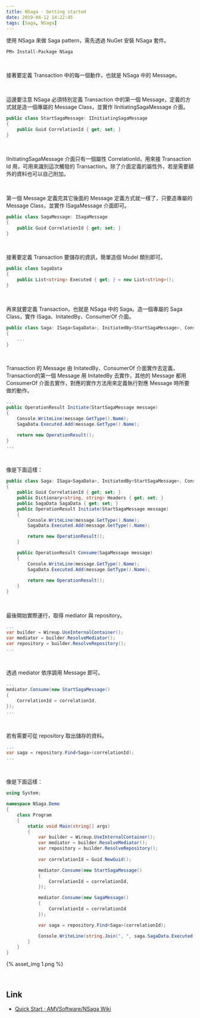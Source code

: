 ```yaml
---
title: NSaga - Getting started
date: 2019-04-12 14:22:45
tags: [Saga, NSaga]
---
```


使用 NSaga 來做 Saga pattern，需先透過 NuGet 安裝 NSaga 套件。  

<!-- More -->

    PM> Install-Package NSaga

<br/>


接著要定義 Transaction 中的每一個動作，也就是 NSaga 中的 Message。  

<br/>


這邊要注意 NSaga 必須特別定義 Transaction 中的第一個 Message，定義的方式就是造一個專屬的 Message Class，並實作 IInitiatingSagaMessage 介面。  

```C#
public class StartSagaMessage: IInitiatingSagaMessage
{
    public Guid CorrelationId { get; set; }
}
```

<br/>

IInitiatingSagaMessage 介面只有一個屬性 CorrelationId，用來接 Transaction Id 用，可用來識別這次觸發的 Transaction。除了介面定義的屬性外，若是需要額外的資料也可以自己附加。  

<br/>   


第一個 Message 定義完其它後面的 Message 定義方式就一樣了，只要造專屬的 Message Class，並實作 ISagaMessage 介面即可。   

```C#
public class SagaMessage: ISagaMessage
{
    public Guid CorrelationId { get; set; }
}
```

<br/>


接著要定義 Transaction 要儲存的資訊，簡單造個 Model 類別即可。  

```C#
public class SagaData
{
    public List<string> Executed { get; } = new List<string>();
}
```

<br/>


再來就要定義 Transaction，也就是 NSaga 中的 Saga。造一個專屬的 Saga Class，實作 ISaga<T>、InitatedBy<T>、ConsumerOf<T> 介面。  

```C#
public class Saga: ISaga<SagaData>, InitiatedBy<StartSagaMessage>, ConsumerOf<SagaMessage>
{
    ...
}
```

<br/>


Transaction 的 Message 由 InitatedBy<T>、ConsumerOf<T> 介面實作去定義，Transaction的第一個 Message 用 InitatedBy<T> 去實作，其他的 Message 都用 ConsumerOf<T> 介面去實作，對應的實作方法用來定義執行對應 Message 時所要做的動作。  

```C#
...
public OperationResult Initiate(StartSagaMessage message)
{
    Console.WriteLine(message.GetType().Name);
    SagaData.Executed.Add(message.GetType().Name);

    return new OperationResult();
}
...
```

<br/>


像是下面這樣：  

```C#
public class Saga: ISaga<SagaData>, InitiatedBy<StartSagaMessage>, ConsumerOf<SagaMessage>
{
    public Guid CorrelationId { get; set; }
    public Dictionary<string, string> Headers { get; set; }
    public SagaData SagaData { get; set; }
    public OperationResult Initiate(StartSagaMessage message)
    {
        Console.WriteLine(message.GetType().Name);
        SagaData.Executed.Add(message.GetType().Name);

        return new OperationResult(); 
    }

    public OperationResult Consume(SagaMessage message)
    {
        Console.WriteLine(message.GetType().Name);
        SagaData.Executed.Add(message.GetType().Name);
        
        return new OperationResult(); 
    }
}
```

<br/>


最後開始實際運行，取得 mediator 與 repository。  

```C#
...
var builder = Wireup.UseInternalContainer();
var mediator = builder.ResolveMediator();
var repository = builder.ResolveRepository();
...
```

<br/>


透過 mediator 依序調用 Message 即可。  

```C#
...
mediator.Consume(new StartSagaMessage()
{
    CorrelationId = correlationId,
});
...
```

<br/>


若有需要可從 repository 取出儲存的資料。  

```C#
...
var saga = repository.Find<Saga>(correlationId);
...
```

<br/>


像是下面這樣：  

```C#
using System;

namespace NSaga.Demo
{
    class Program
    {
        static void Main(string[] args)
        {
            var builder = Wireup.UseInternalContainer();
            var mediator = builder.ResolveMediator();
            var repository = builder.ResolveRepository();
            
            var correlationId = Guid.NewGuid();

            mediator.Consume(new StartSagaMessage()
            {
                CorrelationId = correlationId,
            });

            mediator.Consume(new SagaMessage()
            {
                CorrelationId = correlationId
            });

            var saga = repository.Find<Saga>(correlationId);

            Console.WriteLine(string.Join(", ", saga.SagaData.Executed.ToArray()));
        }
    }
}
```

{% asset_img 1.png %}

<br/>


Link
----
* [Quick Start · AMVSoftware/NSaga Wiki](https://github.com/AMVSoftware/NSaga/wiki/Quick-Start)
